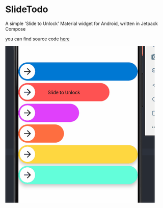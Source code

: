 # SlideTodo
A simple 'Slide to Unlock' Material widget for Android, written in Jetpack Compose

you can find source code [here](https://github.com/Nthily/SlideTodo/blob/main/slidetodo/src/main/java/com/github/nthily/slidetodo/SlideTodo.kt)

![](img.gif)
